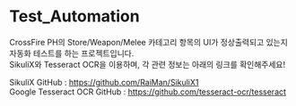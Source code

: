 # Test_Automation



CrossFire PH의 Store/Weapon/Melee 카테고리 항목의 UI가 정상출력되고 있는지 자동화 테스트를 하는 프로젝트입니다. </br>
SikuliX와 Tesseract OCR을 이용하며, 각 관련 정보는 아래의 링크를 확인해주세요! <br/>

SikuliX GitHub : https://github.com/RaiMan/SikuliX1 <br/>
Google Tesseract OCR GitHub : https://github.com/tesseract-ocr/tesseract <br/>
